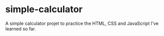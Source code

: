 # simple-calculator

A simple calculator projet to practice the HTML, CSS and JavaScript I've learned so far.